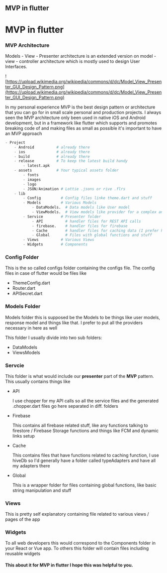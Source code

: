 ## MVP in flutter

# MVP in flutter

### MVP Architecture

Models - View - Presenter architecture is an extended version on model - view - controller architecture which is mostly used to design User Interfaces.

![https://upload.wikimedia.org/wikipedia/commons/d/dc/Model_View_Presenter_GUI_Design_Pattern.png](https://upload.wikimedia.org/wikipedia/commons/d/dc/Model_View_Presenter_GUI_Design_Pattern.png)

In my personal experience MVP is the best design pattern or architecture that you can go for in small scale personal and production projects.
I always seen the MVP architecture only been used in native iOS and Android development, but in a framework like flutter which supports and promotes breaking code of and making files as small as possible it's important to have an MVP approach

```python
- Project
	- Android          # already there
	- ios              # already there
	- build            # already there
	- release          # To keep the latest build handy
		- latest.apk
	- assets           # Your typical assets folder
		- fonts
		- images
		- logo
		- JSON/Animation # Lottie .jsons or rive .flrs
	- lib
		- Config         # Config files linke theme.dart and stuff
		- Models         # Various Models
			- DataModels.  # Data models like User model
			- ViewModels.  # View models like provider for a complex animation
		- Service        # Presenter folder
			- API          # handler files for REST API calls
			- firebase.    # handler files for firebase
			- Cache        # handler files for caching data (I prefer hivedb)
			- Global       # Files with global functions and stuff
		- Views          # Various Views
		- Widgets        # Components
```

### Config Folder

This is the so called configs folder containing the configs file. The config files in case of flutter would be files like 

- ThemeConfig.dart
- Router.dart
- APISecret.dart

### Models Folder

Models folder this is supposed be the Models to be things like user models, response model and things like that. I prefer to put all the providers necessary in here as well

This folder I usually divide into two sub folders:

- DataModels
- ViewsModels

### Servcie

This folder is what would include our **presenter** part of the **MVP** pattern.
This usually contains things like

- API

    I use chopper for my API calls so all the service files and the generated .chopper.dart files go here separated in diff. folders

- Firebase

    This contains all firebase related stuff, like any functions talking to firestore / Firebase Storage functions and things like FCM and dynamic links setup

- Cache

    This contains files that have functions related to caching function, I use hiveDb so I'd generally have a folder called typeAdapters and have all my adapters there

- Global

    This is a wrapper folder for files containing global functions, like basic string manipulation and stuff

### Views

This is pretty self explanatory containing file related to various views / pages of the app

### Widgets

To all web developers this would correspond to the Components folder in your React or Vue app. To others this folder will contain files including reusable widgets

#### This about it for MVP in flutter I hope this was helpful to you.
